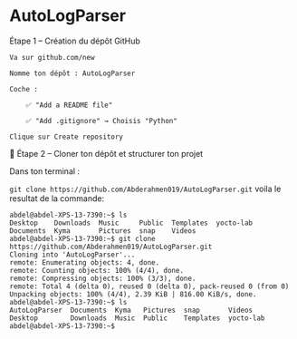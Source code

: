 # AutoLogParser
Étape 1 – Création du dépôt GitHub

    Va sur github.com/new

    Nomme ton dépôt : AutoLogParser

    Coche :

        ✅ "Add a README file"

        ✅ "Add .gitignore" → Choisis "Python"

    Clique sur Create repository

🧱 Étape 2 – Cloner ton dépôt et structurer ton projet

Dans ton terminal :

```git clone https://github.com/Abderahmen019/AutoLogParser.git```
voila le resultat de la commande: 

```
abdel@abdel-XPS-13-7390:~$ ls
Desktop    Downloads  Music     Public  Templates  yocto-lab
Documents  Kyma       Pictures  snap    Videos
abdel@abdel-XPS-13-7390:~$ git clone https://github.com/Abderahmen019/AutoLogParser.git
Cloning into 'AutoLogParser'...
remote: Enumerating objects: 4, done.
remote: Counting objects: 100% (4/4), done.
remote: Compressing objects: 100% (3/3), done.
remote: Total 4 (delta 0), reused 0 (delta 0), pack-reused 0 (from 0)
Unpacking objects: 100% (4/4), 2.39 KiB | 816.00 KiB/s, done.
abdel@abdel-XPS-13-7390:~$ ls
AutoLogParser  Documents  Kyma   Pictures  snap       Videos
Desktop        Downloads  Music  Public    Templates  yocto-lab
abdel@abdel-XPS-13-7390:~$
```
